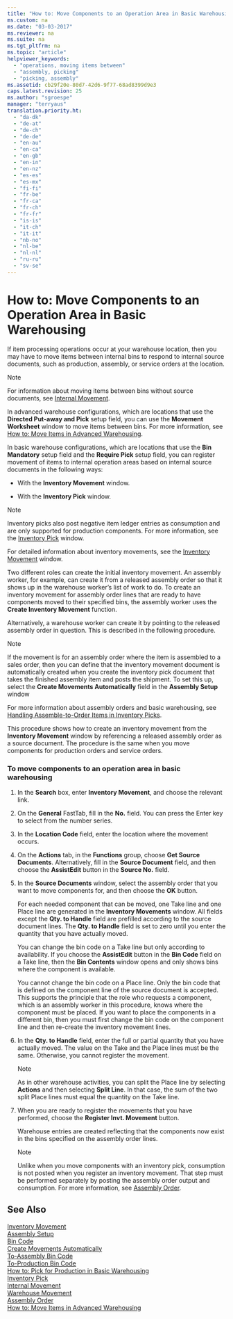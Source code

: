 ```yaml
---
title: "How to: Move Components to an Operation Area in Basic Warehousing"
ms.custom: na
ms.date: "03-03-2017"
ms.reviewer: na
ms.suite: na
ms.tgt_pltfrm: na
ms.topic: "article"
helpviewer_keywords: 
  - "operations, moving items between"
  - "assembly, picking"
  - "picking, assembly"
ms.assetid: cb29f20e-80d7-42d6-9f77-68ad8399d9e3
caps.latest.revision: 25
ms.author: "sgroespe"
manager: "terryaus"
translation.priority.ht: 
  - "da-dk"
  - "de-at"
  - "de-ch"
  - "de-de"
  - "en-au"
  - "en-ca"
  - "en-gb"
  - "en-in"
  - "en-nz"
  - "es-es"
  - "es-mx"
  - "fi-fi"
  - "fr-be"
  - "fr-ca"
  - "fr-ch"
  - "fr-fr"
  - "is-is"
  - "it-ch"
  - "it-it"
  - "nb-no"
  - "nl-be"
  - "nl-nl"
  - "ru-ru"
  - "sv-se"
---
```

# How to: Move Components to an Operation Area in Basic Warehousing
If item processing operations occur at your warehouse location, then you may have to move items between internal bins to respond to internal source documents, such as production, assembly, or service orders at the location.  
  
> [!NOTE]  
>  For information about moving items between bins without source documents, see [Internal Movement](../Topic/\($%20N_7399%20Internal%20Movement%20$\).md).  
  
 In advanced warehouse configurations, which are locations that use the **Directed Put\-away and Pick** setup field, you can use the **Movement Worksheet** window to move items between bins. For more information, see [How to: Move Items in Advanced Warehousing](../WarehouseActivities/how-to-move-items-in-advanced-warehousing.md).  
  
 In basic warehouse configurations, which are locations that use the **Bin Mandatory** setup field and the **Require Pick** setup field, you can register movement of items to internal operation areas based on internal source documents in the following ways:  
  
-   With the **Inventory Movement** window.  
  
-   With the **Inventory Pick** window.  
  
> [!NOTE]  
>  Inventory picks also post negative item ledger entries as consumption and are only supported for production components. For more information, see the [Inventory Pick](../Topic/\($%20N_7377%20Inventory%20Pick%20$\).md) window.  
  
 For detailed information about inventory movements, see the [Inventory Movement](../Topic/\($%20N_7382%20Inventory%20Movement%20$\).md) window.  
  
 Two different roles can create the initial inventory movement. An assembly worker, for example, can create it from a released assembly order so that it shows up in the warehouse worker’s list of work to do. To create an inventory movement for assembly order lines that are ready to have components moved to their specified bins, the assembly worker uses the **Create Inventory Movement** function.  
  
 Alternatively, a warehouse worker can create it by pointing to the released assembly order in question. This is described in the following procedure.  
  
> [!NOTE]  
>  If the movement is for an assembly order where the item is assembled to a sales order, then you can define that the inventory movement document is automatically created when you create the inventory pick document that takes the finished assembly item and posts the shipment. To set this up, select the **Create Movements Automatically** field in the **Assembly Setup** window  
>   
>  For more information about assembly orders and basic warehousing, see [Handling Assemble-to-Order Items in Inventory Picks](../Topic/\($%20N_7377%20Inventory%20Pick%20$\).md#BKMK_HandlingAssembletoOrderItemsinInventoryPicks).  
  
 This procedure shows how to create an inventory movement from the **Inventory Movement** window by referencing a released assembly order as a source document. The procedure is the same when you move components for production orders and service orders.  
  
### To move components to an operation area in basic warehousing  
  
1.  In the **Search** box, enter **Inventory Movement**, and choose the relevant link.  
  
2.  On the **General** FastTab, fill in the **No.** field. You can press the Enter key  to select from the number series.  
  
3.  In the **Location Code** field, enter the location where the movement occurs.  
  
4.  On the **Actions** tab, in the **Functions** group, choose **Get Source Documents**. Alternatively, fill in the **Source Document** field, and then choose the **AssistEdit** button in the **Source No.** field.  
  
5.  In the **Source Documents** window, select the assembly order that you want to move components for, and then choose the **OK** button.  
  
     For each needed component that can be moved, one Take line and one Place line are generated in the **Inventory Movements** window. All fields except the **Qty. to Handle** field are prefilled according to the source document lines. The **Qty. to Handle** field is set to zero until you enter the quantity that you have actually moved.  
  
     You can change the bin code on a Take line but only according to availability. If you choose the **AssistEdit** button in the **Bin Code** field on a Take line, then the **Bin Contents** window opens and only shows bins where the component is available.  
  
     You cannot change the bin code on a Place line. Only the bin code that is defined on the component line of the source document is accepted. This supports the principle that the role who requests a component, which is an assembly worker in this procedure, knows where the component must be placed. If you want to place the components in a different bin, then you must first change the bin code on the component line and then re\-create the inventory movement lines.  
  
6.  In the **Qty. to Handle** field, enter the full or partial quantity that you have actually moved. The value on the Take and the Place lines must be the same. Otherwise, you cannot register the movement.  
  
    > [!NOTE]  
    >  As in other warehouse activities, you can split the Place line by selecting **Actions** and then selecting **Split Line**. In that case, the sum of the two split Place lines must equal the quantity on the Take line.  
  
7.  When you are ready to register the movements that you have performed, choose the **Register Invt. Movement** button.  
  
     Warehouse entries are created reflecting that the components now exist in the bins specified on the assembly order lines.  
  
    > [!NOTE]  
    >  Unlike when you move components with an inventory pick, consumption is not posted when you register an inventory movement. That step must be performed separately by posting the assembly order output and consumption. For more information, see [Assembly Order](../WarehouseActivities/-$-n_900-assembly-order-$-.md).  
  
## See Also  
 [Inventory Movement](../Topic/\($%20N_7382%20Inventory%20Movement%20$\).md)   
 [Assembly Setup](../Topic/\($%20N_905%20Assembly%20Setup%20$\).md)   
 [Bin Code](../Topic/\($%20T_5407_33%20Bin%20Code%20$\).md)   
 [Create Movements Automatically](../Topic/\($%20T_905_130%20Create%20Movements%20Automatically%20$\).md)   
 [To\-Assembly Bin Code](../Topic/\($%20T_14_7330%20To-Assembly%20Bin%20Code%20$\).md)   
 [To\-Production Bin Code](../Topic/\($%20T_5409_7302%20To-Production%20Bin%20Code%20$\).md)   
 [How to: Pick for Production in Basic Warehousing](../WarehouseActivities/how-to-pick-for-production-in-basic-warehousing.md)   
 [Inventory Pick](../Topic/\($%20N_7377%20Inventory%20Pick%20$\).md)   
 [Internal Movement](../Topic/\($%20N_7399%20Internal%20Movement%20$\).md)   
 [Warehouse Movement](../Topic/\($%20N_7315%20Warehouse%20Movement%20$\).md)   
 [Assembly Order](../WarehouseActivities/-$-n_900-assembly-order-$-.md)   
 [How to: Move Items in Advanced Warehousing](../WarehouseActivities/how-to-move-items-in-advanced-warehousing.md)
